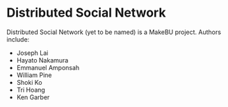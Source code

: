 # Distributed Social Network

Distributed Social Network (yet to be named) is a MakeBU project. Authors include:

* Joseph Lai
* Hayato Nakamura
* Emmanuel Amponsah
* William Pine
* Shoki Ko
* Tri Hoang
* Ken Garber

